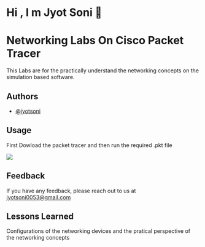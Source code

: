 # Hi , I m Jyot Soni 👋
# Networking Labs On Cisco Packet Tracer 

This Labs are for the practically understand the networking concepts on the simulation based software. 




## Authors

- [@jyotsoni](https://www.github.com/jyot53)

  
## Usage
First Dowload the packet tracer and then run the required .pkt file 

[![](https://img.shields.io/badge/version-7.3.1-blue)](#)

  
## Feedback

If you have any feedback, please reach out to us at jyotsoni0053@gmail.com

  
## Lessons Learned

Configurations of the networking devices and the pratical perspective of the networking concepts
  
